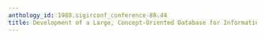 ```yaml
---
anthology_id: 1988.sigirconf_conference-88.44
title: Development of a Large, Concept-Oriented Database for Information Retrieval
---
```

